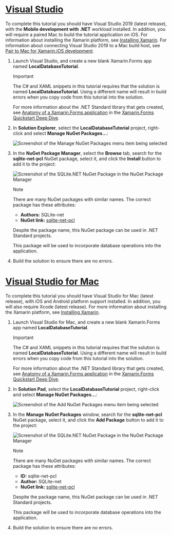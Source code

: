 # [Visual Studio](#tab/vswin)

To complete this tutorial you should have Visual Studio 2019 (latest release), with the **Mobile development with .NET** workload installed. In addition, you will require a paired Mac to build the tutorial application on iOS. For information about installing the Xamarin platform, see [Installing Xamarin](~/get-started/installation/index.md). For information about connecting Visual Studio 2019 to a Mac build host, see [Pair to Mac for Xamarin.iOS development](~/ios/get-started/installation/windows/connecting-to-mac/index.md).

1. Launch Visual Studio, and create a new blank Xamarin.Forms app named **LocalDatabaseTutorial**.

    > [!IMPORTANT]
    > The C# and XAML snippets in this tutorial requires that the solution is named **LocalDatabaseTutorial**. Using a different name will result in build errors when you copy code from this tutorial into the solution.

    For more information about the .NET Standard library that gets created, see [Anatomy of a Xamarin.Forms application](~/get-started/first-app/index.md) in the [Xamarin.Forms Quickstart Deep Dive](~/get-started/first-app/index.md).

1. In **Solution Explorer**, select the **LocalDatabaseTutorial** project, right-click and select **Manage NuGet Packages...**:

    ![Screenshot of the Manage NuGet Packages menu item being selected](../images/vs/add-nuget-packages.png "Add NuGet Packages menu item")

1. In the **NuGet Package Manager**, select the **Browse** tab, search for the **sqlite-net-pcl** NuGet package, select it, and click the **Install** button to add it to the project:

    ![Screenshot of the SQLite.NET NuGet Package in the NuGet Package Manager](../images/vs/add-package.png "SQLite.NET NuGet Package")

    > [!NOTE]
    > There are many NuGet packages with similar names. The correct package has these attributes:
    > - **Authors:** SQLite-net
    > - **NuGet link:** [sqlite-net-pcl](https://www.nuget.org/packages/sqlite-net-pcl/)  
    >
    > Despite the package name, this NuGet package can be used in .NET Standard projects.

    This package will be used to incorporate database operations into the application.

1. Build the solution to ensure there are no errors.

# [Visual Studio for Mac](#tab/vsmac)

To complete this tutorial you should have Visual Studio for Mac (latest release), with iOS and Android platform support installed. In addition, you will also require Xcode (latest release). For more information about installing the Xamarin platform, see [Installing Xamarin](~/get-started/installation/index.md).

1. Launch Visual Studio for Mac, and create a new blank Xamarin.Forms app named **LocalDatabaseTutorial**.

    > [!IMPORTANT]
    > The C# and XAML snippets in this tutorial requires that the solution is named **LocalDatabaseTutorial**. Using a different name will result in build errors when you copy code from this tutorial into the solution.

    For more information about the .NET Standard library that gets created, see [Anatomy of a Xamarin.Forms application](~/get-started/first-app/index.md) in the [Xamarin.Forms Quickstart Deep Dive](~/get-started/first-app/index.md).

1. In **Solution Pad**, select the **LocalDatabaseTutorial** project, right-click and select **Manage NuGet Packages...**:

    ![Screenshot of the Add NuGet Packages menu item being selected](../images/vsmac/add-nuget-packages.png "Add NuGet Packages menu item")

1. In the **Manage NuGet Packages** window, search for the **sqlite-net-pcl** NuGet package, select it, and click the **Add Package** button to add it to the project:

    ![Screenshot of the SQLite.NET NuGet Package in the NuGet Package Manager](../images/vsmac/add-package.png "SQLite.NET NuGet Package")

    > [!NOTE]
    > There are many NuGet packages with similar names. The correct package has these attributes:
    > - **ID:** sqlite-net-pcl
    > - **Author:** SQLite-net
    > - **NuGet link:** [sqlite-net-pcl](https://www.nuget.org/packages/sqlite-net-pcl/)  
    >
    > Despite the package name, this NuGet package can be used in .NET Standard projects.

    This package will be used to incorporate database operations into the application.

1. Build the solution to ensure there are no errors.

